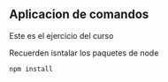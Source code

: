 ## Aplicacion de comandos

Este es el ejercicio del curso

Recuerden isntalar los paquetes de node

```
npm install
```